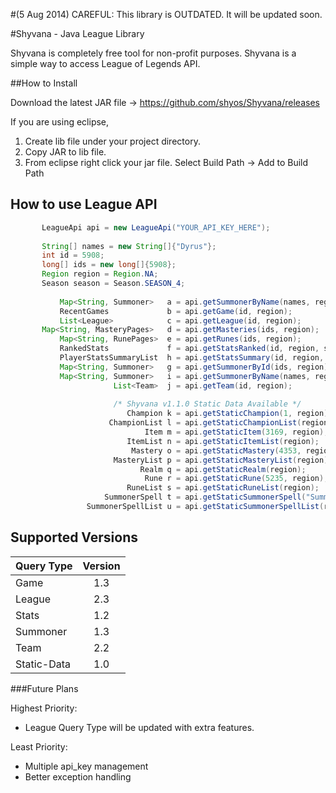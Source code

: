 #(5 Aug 2014) CAREFUL: This library is OUTDATED. It will be updated soon.

#Shyvana - Java League Library

Shyvana is completely free tool for non-profit purposes. Shyvana is a simple way to access League of Legends API.

##How to Install

Download the latest JAR file -> https://github.com/shyos/Shyvana/releases

If you are using eclipse,

1. Create lib file under your project directory.
2. Copy JAR to lib file.
3. From eclipse right click your jar file. Select Build Path -> Add to Build Path

## How to use League API

 ```java
 		LeagueApi api = new LeagueApi("YOUR_API_KEY_HERE");
		
		String[] names = new String[]{"Dyrus"};
		int id = 5908;
		long[] ids = new long[]{5908};
		Region region = Region.NA;
		Season season = Season.SEASON_4;
		
			Map<String, Summoner>	a = api.getSummonerByName(names, region);
			RecentGames				b = api.getGame(id, region);
			List<League> 			c = api.getLeague(id, region);
		Map<String, MasteryPages> 	d = api.getMasteries(ids, region);
			Map<String, RunePages> 	e = api.getRunes(ids, region);
			RankedStats 			f = api.getStatsRanked(id, region, season);
			PlayerStatsSummaryList 	h = api.getStatsSummary(id, region, season);
			Map<String, Summoner> 	g = api.getSummonerById(ids, region);
			Map<String, Summoner> 	i = api.getSummonerByName(names, region);
						List<Team> 	j = api.getTeam(id, region);
						
						/* Shyvana v1.1.0 Static Data Available */
						   Champion k = api.getStaticChampion(1, region);
					   ChampionList l = api.getStaticChampionList(region);
							   Item m = api.getStaticItem(3169, region);
						   ItemList n = api.getStaticItemList(region);
						    Mastery o = api.getStaticMastery(4353, region);
						MasteryList p = api.getStaticMasteryList(region);
							  Realm q = api.getStaticRealm(region);
							   Rune r = api.getStaticRune(5235, region);
						   RuneList s = api.getStaticRuneList(region);
					  SummonerSpell t = api.getStaticSummonerSpell("SummonerBoost", region);
				  SummonerSpellList u = api.getStaticSummonerSpellList(region);

```

## Supported Versions

| Query Type    | Version       |
| ------------- |:-------------:|
| Game          | 1.3           |
| League        | 2.3           |
| Stats         | 1.2           |
| Summoner      | 1.3           |
| Team          | 2.2           |
| Static-Data   | 1.0           |


###Future Plans

Highest Priority: 
+ League Query Type will be updated with extra features.

Least Priority:
+ Multiple api_key management
+ Better exception handling
